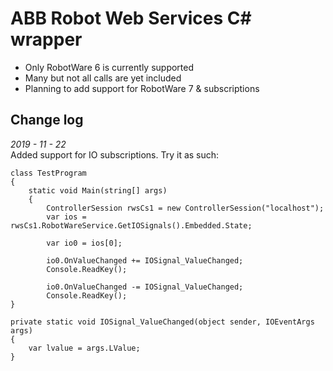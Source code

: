 # ABB Robot Web Services C# wrapper

 - Only RobotWare 6 is currently supported
 - Many but not all calls are yet included 
 - Planning to add support for RobotWare 7 & subscriptions

## Change log

*2019 - 11 - 22*  
Added support for IO subscriptions. Try it as such:

    class TestProgram
    {
        static void Main(string[] args)
        {
            ControllerSession rwsCs1 = new ControllerSession("localhost");
            var ios = rwsCs1.RobotWareService.GetIOSignals().Embedded.State;

            var io0 = ios[0];

            io0.OnValueChanged += IOSignal_ValueChanged;
            Console.ReadKey();

            io0.OnValueChanged -= IOSignal_ValueChanged;
            Console.ReadKey();
    }
      
    private static void IOSignal_ValueChanged(object sender, IOEventArgs args)
    {
        var lvalue = args.LValue;
    }